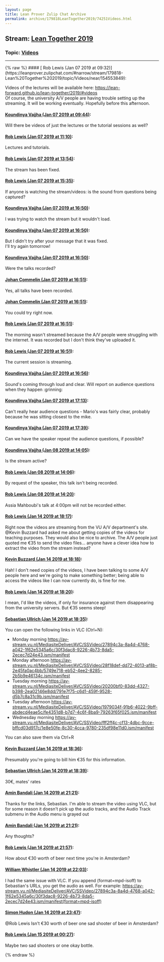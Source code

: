```yaml
---
layout: page
title: Lean Prover Zulip Chat Archive 
permalink: archive/179818LeanTogether2019/74251Videos.html
---
```


## Stream: [Lean Together 2019](https://leanprover-community.github.io/archive/179818LeanTogether2019/index.html)
### Topic: [Videos](https://leanprover-community.github.io/archive/179818LeanTogether2019/74251Videos.html)

---

<base href="https://leanprover.zulipchat.com">
{% raw %}
#### [ Rob Lewis (Jan 07 2019 at 09:32)](https://leanprover.zulipchat.com/#narrow/stream/179818-Lean%20Together%202019/topic/Videos/near/154553849):
<p>Videos of the lectures will be available here: <a href="https://lean-forward.github.io/lean-together/2019/#videos" target="_blank" title="https://lean-forward.github.io/lean-together/2019/#videos">https://lean-forward.github.io/lean-together/2019/#videos</a><br>
Of course, the university A/V people are having trouble setting up the streaming. It will be working eventually. Hopefully before this afternoon.</p>

#### [ Koundinya Vajjha (Jan 07 2019 at 09:44)](https://leanprover.zulipchat.com/#narrow/stream/179818-Lean%20Together%202019/topic/Videos/near/154554293):
<p>Will there be videos of just the lectures or the tutorial sessions as well?</p>

#### [ Rob Lewis (Jan 07 2019 at 11:10)](https://leanprover.zulipchat.com/#narrow/stream/179818-Lean%20Together%202019/topic/Videos/near/154558361):
<p>Lectures and tutorials.</p>

#### [ Rob Lewis (Jan 07 2019 at 13:54)](https://leanprover.zulipchat.com/#narrow/stream/179818-Lean%20Together%202019/topic/Videos/near/154565679):
<p>The stream has been fixed.</p>

#### [ Rob Lewis (Jan 07 2019 at 15:35)](https://leanprover.zulipchat.com/#narrow/stream/179818-Lean%20Together%202019/topic/Videos/near/154572689):
<p>If anyone is watching the stream/videos: is the sound from questions being captured?</p>

#### [ Koundinya Vajjha (Jan 07 2019 at 16:50)](https://leanprover.zulipchat.com/#narrow/stream/179818-Lean%20Together%202019/topic/Videos/near/154578390):
<p>I was trying to watch the stream but it wouldn't load.</p>

#### [ Koundinya Vajjha (Jan 07 2019 at 16:50)](https://leanprover.zulipchat.com/#narrow/stream/179818-Lean%20Together%202019/topic/Videos/near/154578410):
<p>But I didn't try after your message that it was fixed.<br>
I'll try again tomorrow!</p>

#### [ Koundinya Vajjha (Jan 07 2019 at 16:50)](https://leanprover.zulipchat.com/#narrow/stream/179818-Lean%20Together%202019/topic/Videos/near/154578416):
<p>Were the talks recorded?</p>

#### [ Johan Commelin (Jan 07 2019 at 16:51)](https://leanprover.zulipchat.com/#narrow/stream/179818-Lean%20Together%202019/topic/Videos/near/154578428):
<p>Yes, all talks have been recorded.</p>

#### [ Johan Commelin (Jan 07 2019 at 16:51)](https://leanprover.zulipchat.com/#narrow/stream/179818-Lean%20Together%202019/topic/Videos/near/154578434):
<p>You could try right now.</p>

#### [ Rob Lewis (Jan 07 2019 at 16:51)](https://leanprover.zulipchat.com/#narrow/stream/179818-Lean%20Together%202019/topic/Videos/near/154578438):
<p>The morning wasn't streamed because the A/V people were struggling with the internet. It was recorded but I don't think they've uploaded it.</p>

#### [ Rob Lewis (Jan 07 2019 at 16:51)](https://leanprover.zulipchat.com/#narrow/stream/179818-Lean%20Together%202019/topic/Videos/near/154578444):
<p>The current session is streaming.</p>

#### [ Koundinya Vajjha (Jan 07 2019 at 16:56)](https://leanprover.zulipchat.com/#narrow/stream/179818-Lean%20Together%202019/topic/Videos/near/154578771):
<p>Sound's coming through loud and clear. Will report on audience questions when they happen <span class="emoji emoji-1f600" title="grinning">:grinning:</span></p>

#### [ Koundinya Vajjha (Jan 07 2019 at 17:13)](https://leanprover.zulipchat.com/#narrow/stream/179818-Lean%20Together%202019/topic/Videos/near/154580077):
<p>Can't really hear audience questions - Mario's was fairly clear, probably because he was sitting closest to the mike.</p>

#### [ Koundinya Vajjha (Jan 07 2019 at 17:39)](https://leanprover.zulipchat.com/#narrow/stream/179818-Lean%20Together%202019/topic/Videos/near/154581992):
<p>Can we have the speaker repeat the audience questions, if possible?</p>

#### [ Koundinya Vajjha (Jan 08 2019 at 14:05)](https://leanprover.zulipchat.com/#narrow/stream/179818-Lean%20Together%202019/topic/Videos/near/154642763):
<p>Is the stream active?</p>

#### [ Rob Lewis (Jan 08 2019 at 14:06)](https://leanprover.zulipchat.com/#narrow/stream/179818-Lean%20Together%202019/topic/Videos/near/154642864):
<p>By request of the speaker, this talk isn't being recorded.</p>

#### [ Rob Lewis (Jan 08 2019 at 14:20)](https://leanprover.zulipchat.com/#narrow/stream/179818-Lean%20Together%202019/topic/Videos/near/154643684):
<p>Assia Mahboubi's talk at 4:00pm will not be recorded either.</p>

#### [ Rob Lewis (Jan 14 2019 at 18:17)](https://leanprover.zulipchat.com/#narrow/stream/179818-Lean%20Together%202019/topic/Videos/near/155099558):
<p>Right now the videos are streaming from the VU A/V department's site. <span class="user-mention" data-user-id="110038">@Kevin Buzzard</span>  had asked me about getting copies of the videos for teaching purposes. They would also be nice to archive. The A/V people just quoted me €35 to send the video files... anyone have a clever idea how to extract the video from the stream instead?</p>

#### [ Kevin Buzzard (Jan 14 2019 at 18:18)](https://leanprover.zulipchat.com/#narrow/stream/179818-Lean%20Together%202019/topic/Videos/near/155099683):
<p>Hah! I don't need copies of the videos, I have been talking to some A/V people here and we're going to make something better; being able to access the videos like I can now currently do, is fine for me.</p>

#### [ Rob Lewis (Jan 14 2019 at 18:20)](https://leanprover.zulipchat.com/#narrow/stream/179818-Lean%20Together%202019/topic/Videos/near/155099839):
<p>I mean, I'd like the videos, if only for insurance against them disappearing from the university servers. But €35 seems steep!</p>

#### [ Sebastian Ullrich (Jan 14 2019 at 18:35)](https://leanprover.zulipchat.com/#narrow/stream/179818-Lean%20Together%202019/topic/Videos/near/155100971):
<p>You can open the following links in VLC (Ctrl+N):</p>
<ul>
<li>Monday morning <a href="https://av-stream.vu.nl/MediasiteDeliver/AVC/SSVideo/27894c3a-8a4d-4768-a042-1f62e5345a6c/30f3dac8-9226-4b73-8da5-2ecec7d24e43.ism/manifest" target="_blank" title="https://av-stream.vu.nl/MediasiteDeliver/AVC/SSVideo/27894c3a-8a4d-4768-a042-1f62e5345a6c/30f3dac8-9226-4b73-8da5-2ecec7d24e43.ism/manifest">https://av-stream.vu.nl/MediasiteDeliver/AVC/SSVideo/27894c3a-8a4d-4768-a042-1f62e5345a6c/30f3dac8-9226-4b73-8da5-2ecec7d24e43.ism/manifest</a></li>
<li>Monday afternoon <a href="https://av-stream.vu.nl/MediasiteDeliver/AVC/SSVideo/28f18def-dd72-4013-af8b-2e45fa0ac4bb/5749e718-eb52-4ee2-8285-2b5b9e46134c.ism/manifest" target="_blank" title="https://av-stream.vu.nl/MediasiteDeliver/AVC/SSVideo/28f18def-dd72-4013-af8b-2e45fa0ac4bb/5749e718-eb52-4ee2-8285-2b5b9e46134c.ism/manifest">https://av-stream.vu.nl/MediasiteDeliver/AVC/SSVideo/28f18def-dd72-4013-af8b-2e45fa0ac4bb/5749e718-eb52-4ee2-8285-2b5b9e46134c.ism/manifest</a></li>
<li>Tuesday morning <a href="https://av-stream.vu.nl/MediasiteDeliver/AVC/SSVideo/20200bf0-83dd-4327-b398-2ea02146e8dd/791e7f75-c6d1-459f-9528-d5b7c8a31c9b.ism/manifest" target="_blank" title="https://av-stream.vu.nl/MediasiteDeliver/AVC/SSVideo/20200bf0-83dd-4327-b398-2ea02146e8dd/791e7f75-c6d1-459f-9528-d5b7c8a31c9b.ism/manifest">https://av-stream.vu.nl/MediasiteDeliver/AVC/SSVideo/20200bf0-83dd-4327-b398-2ea02146e8dd/791e7f75-c6d1-459f-9528-d5b7c8a31c9b.ism/manifest</a></li>
<li>Tuesday afternoon <a href="https://av-stream.vu.nl/MediasiteDeliver/AVC/SSVideo/1979034f-91b6-4022-9bff-abdecd4eae5c/fe4351d8-b7d7-4c6f-8ba9-79263f65f025.ism/manifest" target="_blank" title="https://av-stream.vu.nl/MediasiteDeliver/AVC/SSVideo/1979034f-91b6-4022-9bff-abdecd4eae5c/fe4351d8-b7d7-4c6f-8ba9-79263f65f025.ism/manifest">https://av-stream.vu.nl/MediasiteDeliver/AVC/SSVideo/1979034f-91b6-4022-9bff-abdecd4eae5c/fe4351d8-b7d7-4c6f-8ba9-79263f65f025.ism/manifest</a></li>
<li>Wednesday morning <a href="https://av-stream.vu.nl/MediasiteDeliver/AVC/SSVideo/fff2ff4c-cf13-4dbc-9cce-bffcd03d917c/1e8e50fe-8c30-4cca-9780-235df98e11d0.ism/manifest" target="_blank" title="https://av-stream.vu.nl/MediasiteDeliver/AVC/SSVideo/fff2ff4c-cf13-4dbc-9cce-bffcd03d917c/1e8e50fe-8c30-4cca-9780-235df98e11d0.ism/manifest">https://av-stream.vu.nl/MediasiteDeliver/AVC/SSVideo/fff2ff4c-cf13-4dbc-9cce-bffcd03d917c/1e8e50fe-8c30-4cca-9780-235df98e11d0.ism/manifest</a></li>
</ul>
<p>You can also save them via Ctrl+R</p>

#### [ Kevin Buzzard (Jan 14 2019 at 18:36)](https://leanprover.zulipchat.com/#narrow/stream/179818-Lean%20Together%202019/topic/Videos/near/155101060):
<p>Presumably you're going to bill him €35 for this information.</p>

#### [ Sebastian Ullrich (Jan 14 2019 at 18:39)](https://leanprover.zulipchat.com/#narrow/stream/179818-Lean%20Together%202019/topic/Videos/near/155101253):
<p>30€, mates' rates</p>

#### [ Amin Bandali (Jan 14 2019 at 21:21)](https://leanprover.zulipchat.com/#narrow/stream/179818-Lean%20Together%202019/topic/Videos/near/155113354):
<p>Thanks for the links, Sebastian. I'm able to stream the video using VLC, but for some reason it doesn't pick up the audio tracks, and the Audio Track submenu in the Audio menu is grayed out</p>

#### [ Amin Bandali (Jan 14 2019 at 21:21)](https://leanprover.zulipchat.com/#narrow/stream/179818-Lean%20Together%202019/topic/Videos/near/155113361):
<p>Any thoughts?</p>

#### [ Rob Lewis (Jan 14 2019 at 21:57)](https://leanprover.zulipchat.com/#narrow/stream/179818-Lean%20Together%202019/topic/Videos/near/155117505):
<p>How about €30 worth of beer next time you're in Amsterdam?</p>

#### [ William Whistler (Jan 14 2019 at 22:03)](https://leanprover.zulipchat.com/#narrow/stream/179818-Lean%20Together%202019/topic/Videos/near/155118430):
<p>I had the same issue with VLC. If you append (format=mpd-isoff) to Sebastian's URLs, you get the audio as well. For example: <a href="https://av-stream.vu.nl/MediasiteDeliver/AVC/SSVideo/27894c3a-8a4d-4768-a042-1f62e5345a6c/30f3dac8-9226-4b73-8da5-2ecec7d24e43.ism/manifest(format=mpd-isoff)" target="_blank" title="https://av-stream.vu.nl/MediasiteDeliver/AVC/SSVideo/27894c3a-8a4d-4768-a042-1f62e5345a6c/30f3dac8-9226-4b73-8da5-2ecec7d24e43.ism/manifest(format=mpd-isoff)">https://av-stream.vu.nl/MediasiteDeliver/AVC/SSVideo/27894c3a-8a4d-4768-a042-1f62e5345a6c/30f3dac8-9226-4b73-8da5-2ecec7d24e43.ism/manifest(format=mpd-isoff)</a></p>

#### [ Simon Hudon (Jan 14 2019 at 23:47)](https://leanprover.zulipchat.com/#narrow/stream/179818-Lean%20Together%202019/topic/Videos/near/155126448):
<p><span class="user-mention" data-user-id="110596">@Rob Lewis</span> Isn't €30 worth of beer one sad shooter of beer in Amsterdam?</p>

#### [ Rob Lewis (Jan 15 2019 at 00:27)](https://leanprover.zulipchat.com/#narrow/stream/179818-Lean%20Together%202019/topic/Videos/near/155129028):
<p>Maybe two sad shooters or one okay bottle.</p>


{% endraw %}
